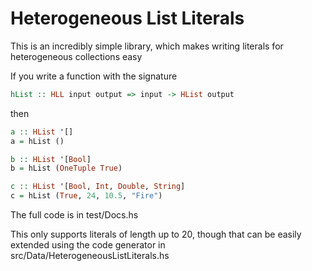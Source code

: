 # Heterogeneous List Literals

This is an incredibly simple library, which makes writing literals for heterogeneous collections easy

If you write a function with the signature
```haskell
hList :: HLL input output => input -> HList output
```
then
```haskell
a :: HList '[]
a = hList ()

b :: HList '[Bool]
b = hList (OneTuple True)

c :: HList '[Bool, Int, Double, String]
c = hList (True, 24, 10.5, "Fire")
```
The full code is in test/Docs.hs

This only supports literals of length up to 20, though that can be easily extended using the code generator in src/Data/HeterogeneousListLiterals.hs
